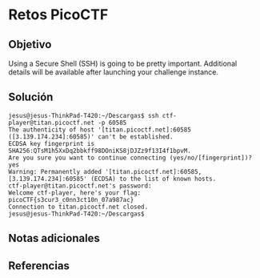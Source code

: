 # Retos PicoCTF


## Objetivo 

Using a Secure Shell (SSH) is going to be pretty important.
Additional details will be available after launching your challenge instance.
## Solución 

```
jesus@jesus-ThinkPad-T420:~/Descargas$ ssh ctf-player@titan.picoctf.net -p 60585
The authenticity of host '[titan.picoctf.net]:60585 ([3.139.174.234]:60585)' can't be established.
ECDSA key fingerprint is SHA256:QTsM1h5XxDq2bbkff98DOniKS8jDJZz9f13I4f1bpvM.
Are you sure you want to continue connecting (yes/no/[fingerprint])? yes
Warning: Permanently added '[titan.picoctf.net]:60585,[3.139.174.234]:60585' (ECDSA) to the list of known hosts.
ctf-player@titan.picoctf.net's password: 
Welcome ctf-player, here's your flag: picoCTF{s3cur3_c0nn3ct10n_07a987ac}
Connection to titan.picoctf.net closed.
jesus@jesus-ThinkPad-T420:~/Descargas$ 
```

## Notas adicionales 

## Referencias 
